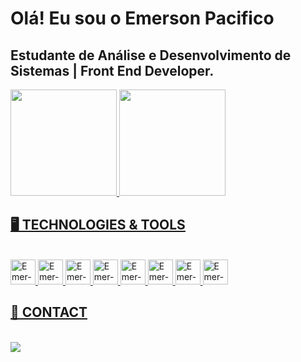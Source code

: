 
# Olá! Eu sou o Emerson Pacifico 

## Estudante de Análise e Desenvolvimento de Sistemas | Front End Developer.

<div>
  <a href="https://github.com/emersonpacifico">
  <img height="170" src="https://github-readme-stats.vercel.app/api?username=emersonpacifico&theme=dark&show_icons=true"/>
  <img height="170" src="https://github-readme-stats.vercel.app/api/top-langs/?username=EmersonPacifico&layout=donut&langs_count=7&theme=dark"/>

</div>

 ## 🖥️ TECHNOLOGIES & TOOLS
 <div style="display: inline_block" ><br>
	 
<img align-itens="center" alt="Emer-JS" height="40" width="40" src="https://cdn.jsdelivr.net/gh/devicons/devicon/icons/javascript/javascript-original.svg">
<img  align-itens="center"  alt="Emer-HTML" height="40" width="40" src="https://cdn.jsdelivr.net/gh/devicons/devicon/icons/html5/html5-original.svg">
<img  align-itens="center"  alt="Emer-CSS" height="40" width="40" src="https://cdn.jsdelivr.net/gh/devicons/devicon/icons/css3/css3-original.svg">
 <img  align-itens="center"  alt="Emer-JQuery" height="40" width="40" src="https://cdn.jsdelivr.net/gh/devicons/devicon/icons/jquery/jquery-plain-wordmark.svg">
 <img  align-itens="center"  alt="Emer-Sass" height="40" width="40" src="https://cdn.jsdelivr.net/gh/devicons/devicon/icons/sass/sass-original.svg">
 <img  align-itens="center"  alt="Emer-Bootstrap" height="40" width="40" src="https://cdn.jsdelivr.net/gh/devicons/devicon/icons/bootstrap/bootstrap-original.svg">
<img  align-itens="center"  alt="Emer-figma" height="40" width="40" src="https://cdn.jsdelivr.net/gh/devicons/devicon/icons/figma/figma-original.svg">
<img  align-itens="center"  alt="Emer-Git" height="40" width="40" src="https://cdn.jsdelivr.net/gh/devicons/devicon/icons/git/git-original.svg">

        
	 
 </div>

 ## 👋 CONTACT

   <div style="display: inline_block"><br>
   <a href="https://www.linkedin.com/in/emerson-pacifico-3b3216296/"><img src="https://img.shields.io/badge/LinkedIn-0077B5?style=for-the-badge&logo=linkedin&logoColor=white"  target="_blank"></a>
  
        
  </div>




